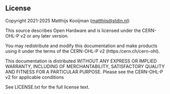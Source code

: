 ## License
Copyright 2021-2025 Matthijs Kooijman (matthijs@stdin.nl)

This source describes Open Hardware and is licensed under the CERN-OHL-P
v2 or any later version.

You may redistribute and modify this documentation and make products
using it under the terms of the CERN-OHL-P v2 (https:/cern.ch/cern-ohl).

This documentation is distributed WITHOUT ANY EXPRESS OR IMPLIED
WARRANTY, INCLUDING OF MERCHANTABILITY, SATISFACTORY QUALITY AND FITNESS
FOR A PARTICULAR PURPOSE. Please see the CERN-OHL-P v2 for applicable
conditions

See LICENSE.txt for the full license text.
